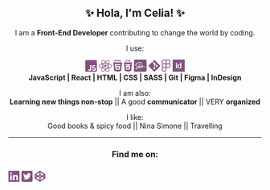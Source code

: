 <h2 align="center">✨ Hola, I'm Celia! ✨</h2>

<p align="center">I am a <b>Front-End Developer</b> contributing to change the world by coding.</p>

<p align="center">I use:</p>

<div align="center">
<img height="23px" src="./img/javascript.svg" alt="JavaScript logo"/>
<img height="23px" src="./img/reactjs.svg" alt="React logo"/>
<img height="23px" src="./img/html.svg" alt="HTML5 logo"/>
<img height="23px" src="./img/css.svg" alt="CSS logo"/>
<img height="24.5px" src="./img/sass.svg" alt="SASS logo"/>
<img height="23px" src="./img/git.svg" alt="Git logo"/>

<img height="24.5x" src="./img/figma.svg" alt="Figma logo"/> 
<img height="24.5x" src="./img/indesign.svg" alt="Indesign logo"/> <br> <b>JavaScript | React | HTML | CSS | SASS | Git | Figma | InDesign </b></div>
<p align="center"></p>
<p align="center" margin-top="24px">I am also:<br>
<b>Learning new things non-stop</b> || A good <b>communicator</b> || VERY <b>organized</b></p>

<p align="center">I like:<br>
Good books & spicy food || Nina Simone || Travelling</p>

<p align="center"></p>

<hr>
<h3 align="center">Find me on:<h3>
<a href="https://www.linkedin.com/in/celiamf/"><img height="22px" src="./img/linkedin.svg" alt="LinkedIn logo"/></a>
<a href="https://twitter.com/celmrt"><img height="22px" src="./img/twitter.svg" alt="Twitter logo"/></a>
<a href="https://codepen.io/Celiamf"><img height="22px" src="./img/codepen.svg" alt="Codepen logo"/></a></p>
